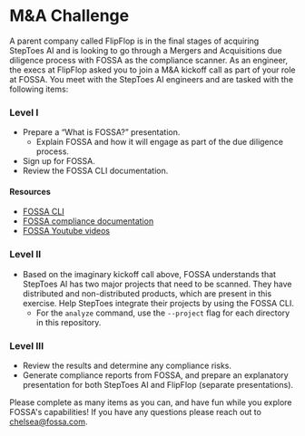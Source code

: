 # M&A Challenge

A parent company called FlipFlop is in the final stages of acquiring StepToes AI and is looking to go through a Mergers and Acquisitions due diligence process 
with FOSSA as the compliance scanner. As an engineer, the execs at FlipFlop asked you to join a M&A kickoff call as part of your role at FOSSA. 
You meet with the StepToes AI engineers and are tasked with the following items:

### Level I

- Prepare a “What is FOSSA?” presentation.
  - Explain FOSSA and how it will engage as part of the due diligence process.
- Sign up for FOSSA.
- Review the FOSSA CLI documentation.

#### Resources
- [FOSSA CLI](https://github.com/fossas/fossa-cli)
- [FOSSA compliance documentation](https://docs.fossa.com/docs/running-a-scan)
- [FOSSA Youtube videos](https://www.youtube.com/@getfossa/playlists)


### Level II

- Based on the imaginary kickoff call above, FOSSA understands that StepToes AI has two major projects that need to be scanned. They have distributed and non-distributed products, which are present in this exercise. Help StepToes integrate their projects by using the FOSSA CLI.
  - For the `analyze` command, use the `--project` flag for each directory in this repository.

### Level III

- Review the results and determine any compliance risks.
- Generate compliance reports from FOSSA, and prepare an explanatory presentation for both StepToes AI and FlipFlop (separate presentations).

Please complete as many items as you can, and have fun while you explore FOSSA's capabilities! If you have any questions please reach out to chelsea@fossa.com.
